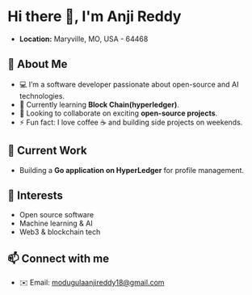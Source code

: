# Hi there 👋, I'm Anji Reddy
- **Location:** Maryville, MO, USA - 64468
## 🚀 About Me
- 💻 I’m a software developer passionate about open-source and AI technologies.  
- 🌱 Currently learning **Block Chain(hyperledger)**.  
- 👯 Looking to collaborate on exciting **open-source projects**.  
- ⚡ Fun fact: I love coffee ☕ and building side projects on weekends.  

## 📌 Current Work
- Building a **Go application on HyperLedger** for profile management.  

## 🎯 Interests
- Open source software  
- Machine learning & AI  
- Web3 & blockchain tech  

## 📫 Connect with me
- ✉️ Email: modugulaanjireddy18@gmail.com

